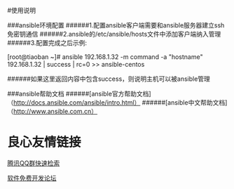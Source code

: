 #使用说明

###ansible环境配置
######1.配置ansible客户端需要和ansible服务器建立ssh免密钥通信
######2.ansible的/etc/ansible/hosts文件中添加客户端纳入管理
######3.配置完成之后示例:
  
[root@tiaoban ~]# ansible 192.168.1.32 -m command -a "hostname"
192.168.1.32 | success | rc=0 >>
ansible-centos
  
######如果这里返回内容中包含success，则说明主机可以被ansible管理

###ansible帮助文档
######[ansible官方帮助文档]（http://docs.ansible.com/ansible/intro.html）
######[ansible中文帮助文档]（http://www.ansible.com.cn）


 # 良心友情链接

[腾讯QQ群快速检索](http://u.720life.cn/s/8cf73f7c)

[软件免费开发论坛](http://u.720life.cn/s/bbb01dc0)